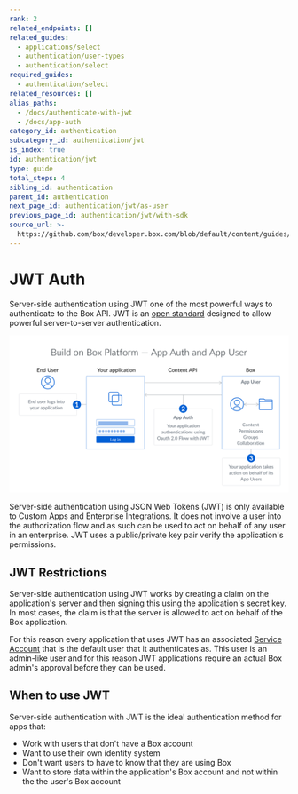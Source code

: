 ```yaml
---
rank: 2
related_endpoints: []
related_guides:
  - applications/select
  - authentication/user-types
  - authentication/select
required_guides:
  - authentication/select
related_resources: []
alias_paths:
  - /docs/authenticate-with-jwt
  - /docs/app-auth
category_id: authentication
subcategory_id: authentication/jwt
is_index: true
id: authentication/jwt
type: guide
total_steps: 4
sibling_id: authentication
parent_id: authentication
next_page_id: authentication/jwt/as-user
previous_page_id: authentication/jwt/with-sdk
source_url: >-
  https://github.com/box/developer.box.com/blob/default/content/guides/authentication/jwt/index.md
---
```

# JWT Auth

Server-side authentication using JWT one of the most powerful ways to
authenticate to the Box API. JWT is an [open standard](https://jwt.io/)
designed to allow powerful server-to-server authentication.

<ImageFrame border>

![The JWT flow](./jwt-flow.png)

</ImageFrame>

Server-side authentication using JSON Web Tokens (JWT) is only available to
Custom Apps and Enterprise Integrations. It does not involve a user into the
authorization flow and as such can be used to act on behalf of any user in an
enterprise. JWT uses a public/private key pair verify the application's
permissions.

## JWT Restrictions

Server-side authentication using JWT works by creating a claim on the
application's server and then signing this using the application's secret key.
In most cases, the claim is that the server is allowed to act on
behalf of the Box application.

For this reason every application that uses JWT has an associated [Service
Account](g://authentication/user-types) that is the default user that it
authenticates as. This user is an admin-like user and for this
reason JWT applications require an actual Box admin's approval before they can
be used.

## When to use JWT

Server-side authentication with JWT is the ideal authentication method for apps
that:

- Work with users that don't have a Box account
- Want to use their own identity system
- Don't want users to have to know that they are using Box
- Want to store data within the application's Box account and not within the the
user's Box account
